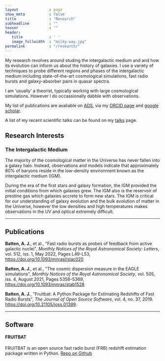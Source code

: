 ```yaml
---
layout              : page
show_meta           : false
title               : "Research"
subheadline         : ""
teaser              : ""
header:
   title            : ' '
   image_fullwidth  : "milky-way.jpg"
permalink           : "/research/"
---
```



My research revolves around studing the intergalactic medium and and how its evolution can inform us about the history of galaxies. I use a variety of techniques to probe different regions and phases of the intergalactic medium including state-of-the-art cosmological simulations, fast radio bursts and galaxy-absorber pairs in quasar spectra.

I am 'usually' a theorist, typically working with large cosmological simulations. However I do occassionally dabble with observations.

My list of publications are avaliable on <a href="https://ui.adsabs.harvard.edu/public-libraries/JVI0wKk5ThW2taKTMT2oEQ">ADS</a>, via my <a href="https://orcid.org/0000-0001-7599-6488">ORCID page</a> and <a href="https://scholar.google.com/citations?user=aRUJW5UAAAAJ&hl=en">google scholar</a>.

A list of my recent scientific talks can be found on my [talks](/talks) page.

## Research Interests

### The Intergalactic Medium
The majority of the cosmological matter in the Universe has never fallen into a galaxy halo. Instead, observations and models indicate that approximately 80% of baryons reside in the low-density environment known as the intergalactic medium (IGM). 

During the era of the first stars and galaxy formation, the IGM provided the initial conditions from which galaxies grew. The IGM also is the reservoir of prestine gas which galaxies accrete to form new stars. The IGM is critical for our understanding of galaxy evolution and the bulk evolution of matter in the Universe, however the low densities and high temperatures makes observations in the UV and optical extremely difficult.


---
## Publications

**Batten, A. J.**, et al., "Fast radio bursts as probes of feedback from active galactic nuclei", *Monthly Notices of the Royal Astronomical Society: Letters*, vol. 512, iss. 1, May 2022, Pages L49-L53, <a href="https://doi.org/10.1093/mnrasl/slac020">https://doi.org/10.1093/mnrasl/slac020</a>

**Batten, A. J.**, et al., "The cosmic dispersion measure in the EAGLE simulations", *Monthly Notices of the Royal Astronomical Society*, vol. 505, iss. 4, August 2021, Pages 5356–5369, <a href="https://doi.org/10.1093/mnras/stab1528">https://doi.org/10.1093/mnras/stab1528</a>

**Batten, A. J.**, "Fruitbat: A Python Package for Estimating Redshifts of Fast Radio Bursts", *The Journal of Open Source Software*, vol. 4, no. 37, 2019. 
<a href="https://doi.org/10.21105/joss.01399">https://doi.org/10.21105/joss.01399</a>.

---
## Software
#### FRUITBAT
 FRUITBAT is an open source fast radio burst (FRB) redshift estimation package written in Python.
 <a href="https://github.com/abatten/fruitbat"> Repo on Github</a>

